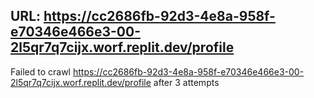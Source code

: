 URL: https://cc2686fb-92d3-4e8a-958f-e70346e466e3-00-2l5qr7q7cijx.worf.replit.dev/profile
---
Failed to crawl https://cc2686fb-92d3-4e8a-958f-e70346e466e3-00-2l5qr7q7cijx.worf.replit.dev/profile after 3 attempts